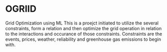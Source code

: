 # OGRIID
Grid Optimization using ML
This is a proejct initiated to utilize the several constraints, form a relation and then optimize the grid operation in relation to the interactions and occurance of those constraints. Constraints are the events, prices, weather, reliability and greenhouse gas emissions to begin with.
